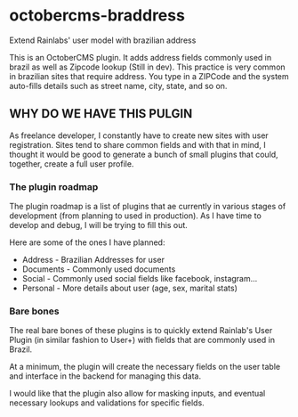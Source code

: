 # octobercms-braddress
Extend Rainlabs' user model with brazilian address

This is an OctoberCMS plugin. It adds address fields commonly used in brazil as well as Zipcode lookup (Still in dev).
This practice is very common in brazilian sites that require address. You type in a ZIPCode and the system auto-fills details such as street name, city, state, and so on.

## WHY DO WE HAVE THIS PULGIN

As freelance developer, I constantly have to create new sites with user registration. Sites tend to share common fields and with that in mind, I thought it would be good to generate a bunch of small plugins that could, together, create a full user profile.

### The plugin roadmap

The plugin roadmap is a list of plugins that ae currently in various stages of development (from planning to used in production). As I have time to develop and debug, I will be trying to fill this out.

Here are some of the ones I have planned:

- Address - Brazilian Addresses for user
- Documents - Commonly used documents
- Social - Commonly used social fields like facebook, instagram...
- Personal - More details about user (age, sex, marital stats)

### Bare bones

The real bare bones of these plugins is to quickly extend Rainlab's User Plugin (in similar fashion to User+) with fields that are commonly used in Brazil.

At a minimum, the plugin will create the necessary fields on the user table and interface in the backend for managing this data.

I would like that the plugin also allow for masking inputs, and eventual necessary lookups and validations for specific fields.

